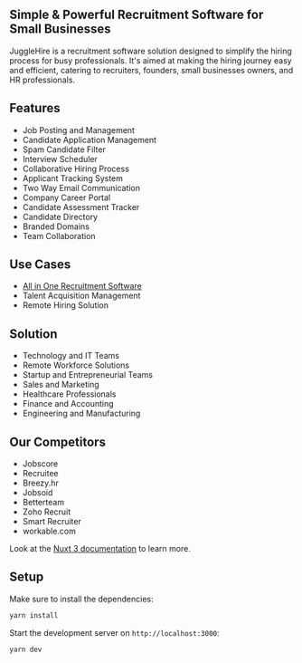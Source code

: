 ## Simple & Powerful Recruitment Software for Small Businesses
JuggleHire is a recruitment software solution designed to simplify the hiring process for busy professionals. It's aimed at making the hiring journey easy and efficient, catering to recruiters, founders, small businesses owners, and HR professionals.





## Features
- Job Posting and Management
- Candidate Application Management
- Spam Candidate Filter
- Interview Scheduler
- Collaborative Hiring Process
- Applicant Tracking System
- Two Way Email Communication
- Company Career Portal
- Candidate Assessment Tracker
- Candidate Directory
- Branded Domains
- Team Collaboration

## Use Cases
- <a href="https://www.jugglehire.com/recruitment-software-for-small-business-owner" target="_blank"> All in One Recruitment Software </a>
- Talent Acquisition Management
- Remote Hiring Solution

## Solution
- Technology and IT Teams
- Remote Workforce Solutions
- Startup and Entrepreneurial Teams
- Sales and Marketing
- Healthcare Professionals
- Finance and Accounting
- Engineering and Manufacturing



## Our Competitors
- Jobscore
- Recruitee
- Breezy.hr
- Jobsoid
- Betterteam
- Zoho Recruit
- Smart Recruiter
- workable.com


Look at the [Nuxt 3 documentation](https://nuxt.com/docs/getting-started/introduction) to learn more.

## Setup

Make sure to install the dependencies:

```bash
yarn install
```
Start the development server on `http://localhost:3000`:
```bash
yarn dev
```
